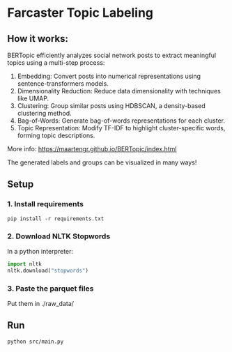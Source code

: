 # Farcaster Topic Labeling

## How it works: 

BERTopic efficiently analyzes social network posts to extract meaningful topics using a multi-step process:

1. Embedding: Convert posts into numerical representations using sentence-transformers models.
2. Dimensionality Reduction: Reduce data dimensionality with techniques like UMAP.
3. Clustering: Group similar posts using HDBSCAN, a density-based clustering method.
4. Bag-of-Words: Generate bag-of-words representations for each cluster.
5. Topic Representation: Modify TF-IDF to highlight cluster-specific words, forming topic descriptions.

More info: https://maartengr.github.io/BERTopic/index.html

The generated labels and groups can be visualized in many ways!

## Setup

### 1. Install requirements

`pip install -r requirements.txt`


### 2. Download NLTK Stopwords

In a python interpreter:

```python
import nltk
nltk.download("stopwords")
```

### 3. Paste the parquet files

Put them in ./raw_data/

## Run

```sh
python src/main.py
```
